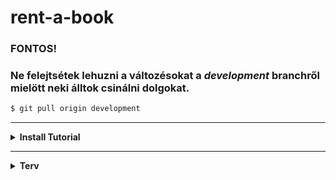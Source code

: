 # rent-a-book

###    **FONTOS!** 
###    **Ne felejtsétek lehuzni a változésokat a *development* branchről mielött neki álltok csinálni dolgokat.**

```bash
$ git pull origin development
```

----------

<details><summary><b>Install Tutorial<b></summary>

**Itt egy összegzés, hogy mit kéne csináljatok, hogy menjen.**

**1. Install**

- [Git](https://git-scm.com/downloads)
- [Node](https://nodejs.org/en/download/)
- [XAMPP](https://www.apachefriends.org/index.html)
    
    *Optional*
- [VS Code](https://code.visualstudio.com/)

**2. Github Account**
    
Registráljatok a github-ra, és küldjétek el nekem a github felhasználó nevet.

**3. Git SSH**

- Csináljatok egy projekt foldert valahova
- Jobb click a folderben, és nyissatok egy *Git Bash*t és írjátok be ezt:

    `ssh-keygen`

- Nyomjatok mindenre entert, és jegyezzétek meg a .ssh path-jét
- Nyissátok meg a `.ssh/id_rsa.pub`-t notepad-el, vagy 

    `cat [path ide]/.ssh/id_rsa.pub`

- A github profil settings-nél adjatok hozza egy új SSH kulcsot,
és másoljátok bele a `id_rsa.pub` tartalmát

**4. Git Clone**

Vissza téve a *Git Bash*ben:

```bash
$ git config --global user.name [egy név, nem számít]
$ git config --global user.email [egy email, nem számít]
$ git clone git@github.com:fwind4/rent-a-book.git
```

**5. Node Init**

```bash
$ cd rent-a-book
$ npm i -g nodemon
$ npm install
```

**6. Db Setup**

- Inditsátok el az XAMPP-ban az adatbázist
- Egy browserbe irjátok be, hogy [localhost/phpmyadmin](http://localhost/phpmyadmin)
- Jelenkezzetek be (alapértelmezetten a felhasználó: `root`, jelszó üres) 
    és csináljatok egy új adatbázist, jegyezzétek meg a nevét
- A projekt folderbe nyissatok megint *Git Bash*t, és:
```bash
$ cp config/config.demo.json config/config.json 
```
- A létrejott `config.json`-ben írjátok át ezt a részt (használjatok idézőjeleket):
```json
"development": {
    "username": "[db felhasznalo]",
    "password": "[db pass]",
    "database": "[db amit létrehoztatok]",
    "host": "127.0.0.1",
    "dialect": "mysql"
  }
```

**Kéne menjen**

```bash
$ npm run monstart 
```

[localhost:3000](http://localhost:3000/)

**7. Általános Git**

```bash
$ git checkout -b [branch nev] # új branch létrehozás
$ git checkout [branch nev] #letező branch kiválasztás
$ git add .
$ git commit -m [egy leirár amit csináltatok]
$ git push origin [branch nev]
$ git pull origin [branch nev]
```

</details>

----------

<details><summary>Terv</summary>

1. Táblak/Modellek

- [x] User: 
    - firstName
    - lastName
    - email
    - passwordHash
- [x] Library:
    - userId
    - bookId
- [x] Book:
    - title
    - author
    - description
    - path

2. Feluletek/Views

- [x] Általános *theme* : common.css - *Alpár* vagy *Barni*
- [x] Navbar : *Barni*
- [x] Login, Signup : passport - *Csabi*
    - login.ejs - *Alpár*
    - signup.ejs - *Alpár*
- [x] Fő oldal *Barni*
- [x] Dashboard : 
    - Active user list *Csabi*
    - Selected user book list *Csabi*
- [ ] Search : search.ejs *Barni*
- [x] Profile
    - profile.ejs *Alpár*

3. [x] Socket IO/WebSocket
    - userek közötti könyv megosztás

4. Tanulás, Dokumentálodás

- jQuery.ajax
- Node js
- Express js
- Sequelize js

</details>
